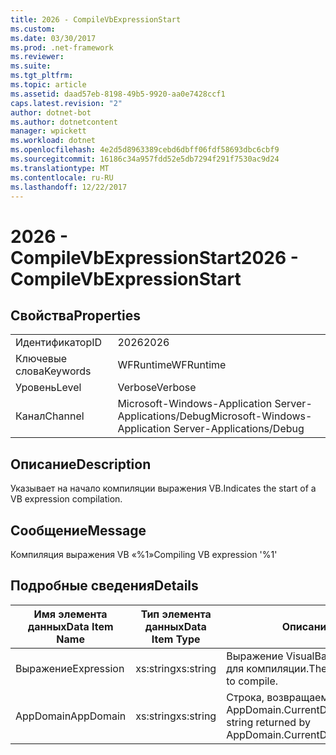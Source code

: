 ```yaml
---
title: 2026 - CompileVbExpressionStart
ms.custom: 
ms.date: 03/30/2017
ms.prod: .net-framework
ms.reviewer: 
ms.suite: 
ms.tgt_pltfrm: 
ms.topic: article
ms.assetid: daad57eb-8198-49b5-9920-aa0e7428ccf1
caps.latest.revision: "2"
author: dotnet-bot
ms.author: dotnetcontent
manager: wpickett
ms.workload: dotnet
ms.openlocfilehash: 4e2d5d8963389cebd6dbff06fdf58693dbc6cbf9
ms.sourcegitcommit: 16186c34a957fdd52e5db7294f291f7530ac9d24
ms.translationtype: MT
ms.contentlocale: ru-RU
ms.lasthandoff: 12/22/2017
---
```

# <a name="2026---compilevbexpressionstart"></a><span data-ttu-id="d0cbd-102">2026 - CompileVbExpressionStart</span><span class="sxs-lookup"><span data-stu-id="d0cbd-102">2026 - CompileVbExpressionStart</span></span>
## <a name="properties"></a><span data-ttu-id="d0cbd-103">Свойства</span><span class="sxs-lookup"><span data-stu-id="d0cbd-103">Properties</span></span>  
  
|||  
|-|-|  
|<span data-ttu-id="d0cbd-104">Идентификатор</span><span class="sxs-lookup"><span data-stu-id="d0cbd-104">ID</span></span>|<span data-ttu-id="d0cbd-105">2026</span><span class="sxs-lookup"><span data-stu-id="d0cbd-105">2026</span></span>|  
|<span data-ttu-id="d0cbd-106">Ключевые слова</span><span class="sxs-lookup"><span data-stu-id="d0cbd-106">Keywords</span></span>|<span data-ttu-id="d0cbd-107">WFRuntime</span><span class="sxs-lookup"><span data-stu-id="d0cbd-107">WFRuntime</span></span>|  
|<span data-ttu-id="d0cbd-108">Уровень</span><span class="sxs-lookup"><span data-stu-id="d0cbd-108">Level</span></span>|<span data-ttu-id="d0cbd-109">Verbose</span><span class="sxs-lookup"><span data-stu-id="d0cbd-109">Verbose</span></span>|  
|<span data-ttu-id="d0cbd-110">Канал</span><span class="sxs-lookup"><span data-stu-id="d0cbd-110">Channel</span></span>|<span data-ttu-id="d0cbd-111">Microsoft-Windows-Application Server-Applications/Debug</span><span class="sxs-lookup"><span data-stu-id="d0cbd-111">Microsoft-Windows-Application Server-Applications/Debug</span></span>|  
  
## <a name="description"></a><span data-ttu-id="d0cbd-112">Описание</span><span class="sxs-lookup"><span data-stu-id="d0cbd-112">Description</span></span>  
 <span data-ttu-id="d0cbd-113">Указывает на начало компиляции выражения VB.</span><span class="sxs-lookup"><span data-stu-id="d0cbd-113">Indicates the start of a VB expression compilation.</span></span>  
  
## <a name="message"></a><span data-ttu-id="d0cbd-114">Сообщение</span><span class="sxs-lookup"><span data-stu-id="d0cbd-114">Message</span></span>  
 <span data-ttu-id="d0cbd-115">Компиляция выражения VB «%1»</span><span class="sxs-lookup"><span data-stu-id="d0cbd-115">Compiling VB expression '%1'</span></span>  
  
## <a name="details"></a><span data-ttu-id="d0cbd-116">Подробные сведения</span><span class="sxs-lookup"><span data-stu-id="d0cbd-116">Details</span></span>  
  
|<span data-ttu-id="d0cbd-117">Имя элемента данных</span><span class="sxs-lookup"><span data-stu-id="d0cbd-117">Data Item Name</span></span>|<span data-ttu-id="d0cbd-118">Тип элемента данных</span><span class="sxs-lookup"><span data-stu-id="d0cbd-118">Data Item Type</span></span>|<span data-ttu-id="d0cbd-119">Описание</span><span class="sxs-lookup"><span data-stu-id="d0cbd-119">Description</span></span>|  
|--------------------|--------------------|-----------------|  
|<span data-ttu-id="d0cbd-120">Выражение</span><span class="sxs-lookup"><span data-stu-id="d0cbd-120">Expression</span></span>|<span data-ttu-id="d0cbd-121">xs:string</span><span class="sxs-lookup"><span data-stu-id="d0cbd-121">xs:string</span></span>|<span data-ttu-id="d0cbd-122">Выражение VisualBasic, предназначенное для компиляции.</span><span class="sxs-lookup"><span data-stu-id="d0cbd-122">The VisualBasic expression to compile.</span></span>|  
|<span data-ttu-id="d0cbd-123">AppDomain</span><span class="sxs-lookup"><span data-stu-id="d0cbd-123">AppDomain</span></span>|<span data-ttu-id="d0cbd-124">xs:string</span><span class="sxs-lookup"><span data-stu-id="d0cbd-124">xs:string</span></span>|<span data-ttu-id="d0cbd-125">Строка, возвращаемая AppDomain.CurrentDomain.FriendlyName.</span><span class="sxs-lookup"><span data-stu-id="d0cbd-125">The string returned by AppDomain.CurrentDomain.FriendlyName.</span></span>|
